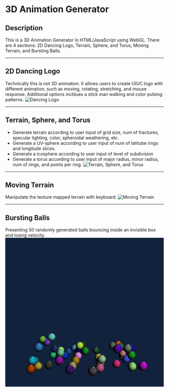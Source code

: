 # 3D Animation Generator
## Description
This is a 3D Animation Generator in HTML/JavaScript using WebGL.
There are 4 sections: 2D Dancing Logo, Terrain, Sphere, and Torus, Moving Terrain, and Bursting Balls.

---
## 2D Dancing Logo
Technically this is not 3D animation. It allows users to create UIUC logo with different animation, such as moving, rotating, stretching, and mouse response. Additional options incldues a stick man walking and color pulsing patterns.
![Dancing Logo](DancingLogo.gif)

---
## Terrain, Sphere, and Torus
- Generate terrain according to user input of grid size, num of fractures, specular lighting, color, spheroidal weathering, etc.
- Generate a UV-sphere according to user input of num of latitube rings and longitude slices.
- Generate a icosphere according to user input of level of subdivision
- Generate a torus according to user input of major radius, minor radius, num of rings, and points per ring.
![Terrain, Sphere, and Torus](TerrainSphereTorus.gif)

---
## Moving Terrain
Manipulate the texture mapped terrain with keyboard.
![Moving Terrain](MovingTerrain.gif)

---
## Bursting Balls
Presenting 50 randomly generated balls bouncing inside an invisible box and losing velocity.
![Bursting Balls](BurstingBalls.gif)